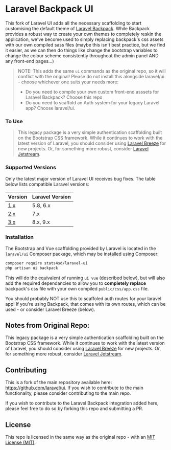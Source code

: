 # Laravel Backpack UI

This fork of Laravel UI adds all the necessary scaffolding to start customising the default theme of [Laravel Backpack](https://github.com/Laravel-Backpack/CRUD). While Backpack provides a robust way to create your own themes to completely reskin the application, we've become used to simply replacing backpack's css assets with our own compiled sass files (maybe this isn't best practice, but we find it easier, as we can then do things like change the bootstrap variables to change the colour scheme consistently throughout the admin panel AND any front-end pages...)


> NOTE: This adds the same `ui` commands as the original repo, so it will conflict with the original! Please do not install this alongside laravel/ui - choose whichever one suits your needs more: 
> - Do you need to compile your own custom front-end asssets for Laravel Backpack? Choose this repo
> - Do you need to scaffold an Auth system for your legacy Laravel app? Choose laravel/ui. 

### To Use

> This legacy package is a very simple authentication scaffolding built on the Bootstrap CSS framework. While it continues to work with the latest version of Laravel, you should consider using [Laravel Breeze](https://github.com/laravel/breeze) for new projects. Or, for something more robust, consider [Laravel Jetstream](https://github.com/laravel/jetstream).

### Supported Versions

Only the latest major version of Laravel UI receives bug fixes. The table below lists compatible Laravel versions:

| Version | Laravel Version |
|---- |----|
| [1.x](https://github.com/laravel/ui/tree/1.x) | 5.8, 6.x |
| [2.x](https://github.com/laravel/ui/tree/2.x) | 7.x |
| [3.x](https://github.com/laravel/ui/tree/3.x) | 8.x, 9.x |

### Installation

The Bootstrap and Vue scaffolding provided by Laravel is located in the `laravel/ui` Composer package, which may be installed using Composer:

```bash
composer require stats4sd/laravel-ui
php artisan ui backpack
```

This will do the equivalent of running `ui vue` (described below), but will also add the required dependancies to allow you to **completely replace** backpack's css file with your own compiled `public/css/app.css` file. 

You should probably NOT use this to scaffoled auth routes for your laravel app! If you're using Backpack, that comes with its own routes, which can be used - or consider Laravel Breeze (below). 

## Notes from Original Repo:

This legacy package is a very simple authentication scaffolding built on the Bootstrap CSS framework. While it continues to work with the latest version of Laravel, you should consider using [Laravel Breeze](https://github.com/laravel/breeze) for new projects. Or, for something more robust, consider [Laravel Jetstream](https://github.com/laravel/jetstream).

## Contributing

This is a fork of the main repository available here: https://github.com/laravel/ui. If you wish to contribute to the main functionality, please consider contributing to the main repo.

If you wish to contribute to the Laravel Backpack integration added here, please feel free to do so by forking this repo and submitting a PR.

## License

This repo is licensed in the same way as the original repo - with an [MIT License (MIT)](LICENCE.md). 
